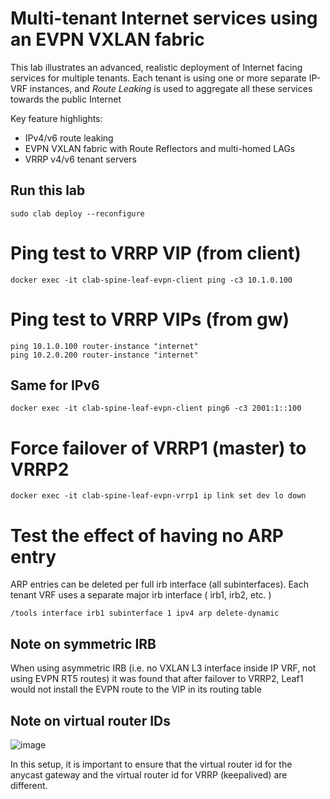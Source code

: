 # Multi-tenant Internet services using an EVPN VXLAN fabric

This lab illustrates an advanced, realistic deployment of Internet facing services for multiple tenants. Each tenant is using one or more separate IP-VRF instances, and *Route Leaking* is used to aggregate all these services towards the public Internet

Key feature highlights:
* IPv4/v6 route leaking
* EVPN VXLAN fabric with Route Reflectors and multi-homed LAGs
* VRRP v4/v6 tenant servers

## Run this lab
```
sudo clab deploy --reconfigure
```

# Ping test to VRRP VIP (from client)
```
docker exec -it clab-spine-leaf-evpn-client ping -c3 10.1.0.100
```
# Ping test to VRRP VIPs (from gw)
```
ping 10.1.0.100 router-instance "internet"
ping 10.2.0.200 router-instance "internet"
```
## Same for IPv6
```
docker exec -it clab-spine-leaf-evpn-client ping6 -c3 2001:1::100
```

# Force failover of VRRP1 (master) to VRRP2
```
docker exec -it clab-spine-leaf-evpn-vrrp1 ip link set dev lo down
```

# Test the effect of having no ARP entry
ARP entries can be deleted per full irb interface (all subinterfaces). Each tenant VRF uses a separate major irb interface ( irb1, irb2, etc. )
```
/tools interface irb1 subinterface 1 ipv4 arp delete-dynamic
```


## Note on symmetric IRB
When using asymmetric IRB (i.e. no VXLAN L3 interface inside IP VRF, not using EVPN RT5 routes) it was found that after failover to VRRP2, Leaf1 would not install the EVPN route to the VIP in its routing table

## Note on virtual router IDs
![image](https://github.com/jbemmel/srl-self-organizing/assets/2031627/27c47077-75b3-46de-9c2c-a619dc1b8246)

In this setup, it is important to ensure that the virtual router id for the anycast gateway and the virtual router id for VRRP (keepalived) are different.
